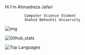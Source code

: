 Hi I'm Ahmadreza Jafari


             Computer Science Student
             Shahid Beheshti University

<!---
MRL0R3/MRL0R3 is a ✨ special ✨ repository because its `README.md` (this file) appears on your GitHub profile. 
--->
![img](https://img.shields.io/badge/-C++-00599C?logo=&logoColor=fff)


![Github_stats](https://github-readme-stats.vercel.app/api?username=MRL0R3&count_private=true&show_icons=true&theme=radical
)


![Top Languages](https://github-readme-stats.vercel.app/api/top-langs/?username=MRL0R3&show_icons=true&theme=radical)

